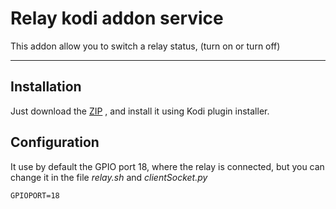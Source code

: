 Relay kodi addon service
===================

This addon allow you to switch a relay status, (turn on or turn off)

----------


Installation
-------------

Just download the [ZIP](https://github.com/nearlg/relay-addon-kodi-service/archive/master.zip) , and install it using Kodi plugin installer.

Configuration
-------------
It use by default the GPIO port 18, where the relay is connected, but you can change it in the file *relay.sh* and *clientSocket.py*
	
	GPIOPORT=18
